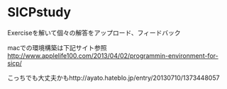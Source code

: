 SICPstudy
========


Exerciseを解いて個々の解答をアップロード、フィードバック

macでの環境構築は下記サイト参照
http://www.applelife100.com/2013/04/02/programmin-environment-for-sicp/

こっちでも大丈夫かもhttp://ayato.hateblo.jp/entry/20130710/1373448057
